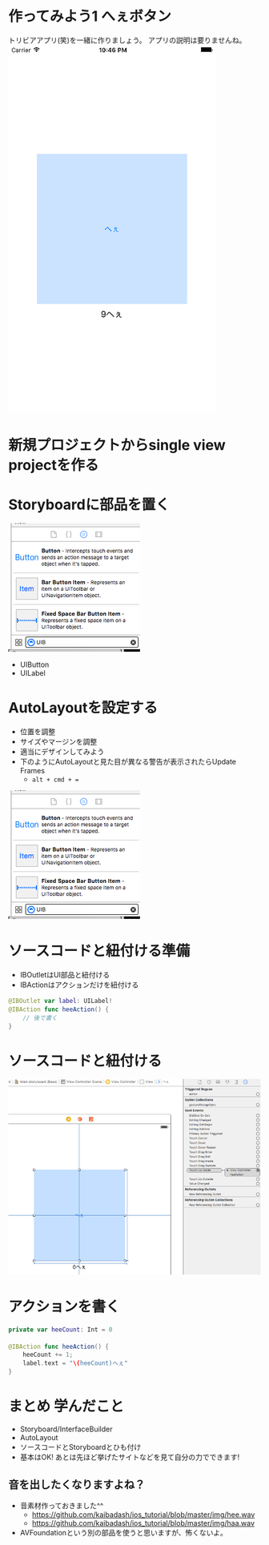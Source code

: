 # 作ってみよう1 へぇボタン

トリビアアプリ(笑)を一緒に作りましょう。
アプリの説明は要りませんね。
![](https://github.com/kaibadash/ios_tutorial/blob/master/img/hee.png?raw=true)

# 新規プロジェクトからsingle view projectを作る

# Storyboardに部品を置く
![](https://github.com/kaibadash/ios_tutorial/blob/master/img/add_button.png?raw=true)
- UIButton
- UILabel

# AutoLayoutを設定する
- 位置を調整
- サイズやマージンを調整
- 適当にデザインしてみよう
- 下のようにAutoLayoutと見た目が異なる警告が表示されたらUpdate Frames
  - `alt + cmd + =`

![](https://github.com/kaibadash/ios_tutorial/blob/master/img/add_button.png?raw=true)

# ソースコードと紐付ける準備
- IBOutletはUI部品と紐付ける
- IBActionはアクションだけを紐付ける

```Swift
@IBOutlet var label: UILabel!
@IBAction func heeAction() {
    // 後で書く
}
```

# ソースコードと紐付ける
![](https://github.com/kaibadash/ios_tutorial/blob/master/img/binding_ib.png?raw=true)

# アクションを書く

```swift
private var heeCount: Int = 0

@IBAction func heeAction() {
    heeCount += 1;
    label.text = "\(heeCount)へぇ"
}
```

# まとめ 学んだこと
- Storyboard/InterfaceBuilder
- AutoLayout
- ソースコードとStoryboardとひも付け
- 基本はOK! あとは先ほど挙げたサイトなどを見て自分の力でできます!

## 音を出したくなりますよね？
- 音素材作っておきました^^
  - https://github.com/kaibadash/ios_tutorial/blob/master/img/hee.wav
  - https://github.com/kaibadash/ios_tutorial/blob/master/img/haa.wav
- AVFoundationという別の部品を使うと思いますが、怖くないよ。
